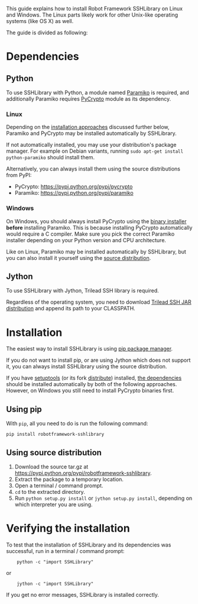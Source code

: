 This guide explains how to install Robot Framework SSHLibrary on Linux and Windows. The Linux parts likely work for other Unix-like operating systems (like OS X) as well.

The guide is divided as following:


# Dependencies #

## Python ##

To use SSHLibrary with Python, a module named [Paramiko](http://www.lag.net/paramiko) is required, and additionally Paramiko requires [PyCrypto](http://www.pycrypto.org) module as its dependency.

### Linux ###

Depending on the [installation approaches](#Installation.md) discussed further below, Paramiko and PyCrypto may be installed automatically by SSHLibrary.

If not automatically installed, you may use your distribution's package manager. For example on Debian variants, running `sudo apt-get install python-paramiko` should install them.

Alternatively, you can always install them using the source distributions from PyPI:
  * PyCrypto: https://pypi.python.org/pypi/pycrypto
  * Paramiko: https://pypi.python.org/pypi/paramiko

### Windows ###

On Windows, you should always install PyCrypto using the [binary installer](http://www.voidspace.org.uk/python/modules.shtml#pycrypto) **before** installing Paramiko. This is because installing PyCrypto automatically would require a C compiler. Make sure you pick the correct Paramiko installer depending on your Python version and CPU architecture.

Like on Linux, Paramiko may be installed automatically by SSHLibrary, but you can also install it yourself using the [source distribution](https://pypi.python.org/pypi/paramiko).

## Jython ##

To use SSHLibrary with Jython, Trilead SSH library is required.

Regardless of the operating system, you need to download [Trilead SSH JAR distribution](http://search.maven.org/remotecontent?filepath=com/trilead/trilead-ssh2/1.0.0-build217/trilead-ssh2-1.0.0-build217.jar) and append its path to your CLASSPATH.


# Installation #

The easiest way to install SSHLibrary is using [pip package manager](http://www.pip-installer.org).

If you do not want to install pip, or are using Jython which does not support it, you can always install SSHLibrary using the source distribution.

If you have [setuptools](http://pythonhosted.org/setuptools/) (or its fork [distribute](http://pythonhosted.org/distribute/)) installed,  [the dependencies](#Dependencies.md) should be installed automatically by both of the following approaches. However, on Windows you still need to install PyCrypto binaries first.

## Using pip ##

With `pip`, all you need to do is run the following command:
```
pip install robotframework-sshlibrary
```

## Using source distribution ##

  1. Download the source tar.gz at https://pypi.python.org/pypi/robotframework-sshlibrary.
  1. Extract the package to a temporary location.
  1. Open a terminal / command prompt.
  1. `cd` to the extracted directory.
  1. Run `python setup.py install` or `jython setup.py install`, depending on which interpreter you are using.


# Verifying the installation #

To test that the installation of SSHLibrary and its dependencies was successful, run in a terminal / command prompt:

```
    python -c "import SSHLibrary"
```
or
```
    jython -c "import SSHLibrary"
```

If you get no error messages, SSHLibrary is installed correctly.